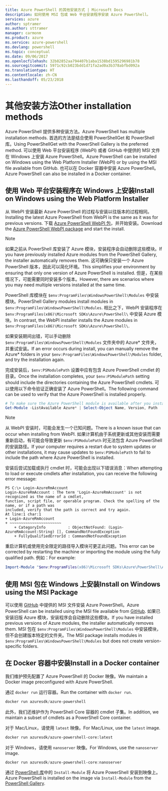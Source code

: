 ```yaml
---
title: Azure PowerShell 的其他安装方式 | Microsoft Docs
description: 如何使用 MSI 包或 Web 平台安装程序安装 Azure PowerShell。
services: azure
author: sptramer
ms.author: sttramer
manager: carmonm
ms.product: azure
ms.service: azure-powershell
ms.devlang: powershell
ms.topic: conceptual
ms.date: 09/06/2017
ms.openlocfilehash: 32b82852aa794407b1aba1538bd1595296981b78
ms.sourcegitcommit: 5971c92cb023bdd1d71fa2ad0a3b378abfbd092a
ms.translationtype: HT
ms.contentlocale: zh-CN
ms.lasthandoff: 05/23/2018
---
```

# <a name="other-installation-methods"></a><span data-ttu-id="afbe3-103">其他安装方法</span><span class="sxs-lookup"><span data-stu-id="afbe3-103">Other installation methods</span></span>

<span data-ttu-id="afbe3-104">Azure PowerShell 提供多种安装方法。</span><span class="sxs-lookup"><span data-stu-id="afbe3-104">Azure PowerShell has multiple installation methods.</span></span> <span data-ttu-id="afbe3-105">首选的方法是结合使用 PowerShellGet 和 PowerShell 库。</span><span class="sxs-lookup"><span data-stu-id="afbe3-105">Using PowerShellGet with the PowerShell Gallery is the preferred method.</span></span> <span data-ttu-id="afbe3-106">可以使用 Web 平台安装程序 (WebPI) 或者 GitHub 中提供的 MSI 文件在 Windows 上安装 Azure PowerShell。</span><span class="sxs-lookup"><span data-stu-id="afbe3-106">Azure PowerShell can be installed on Windows using the Web Platform Installer (WebPI) or by using the MSI file available from GitHub.</span></span> <span data-ttu-id="afbe3-107">也可以在 Docker 容器中安装 Azure PowerShell。</span><span class="sxs-lookup"><span data-stu-id="afbe3-107">Azure PowerShell can also be installed in a Docker container.</span></span>

## <a name="install-on-windows-using-the-web-platform-installer"></a><span data-ttu-id="afbe3-108">使用 Web 平台安装程序在 Windows 上安装</span><span class="sxs-lookup"><span data-stu-id="afbe3-108">Install on Windows using the Web Platform Installer</span></span>

<span data-ttu-id="afbe3-109">从 WebPI 安装最新 Azure PowerShell 的过程与安装以往版本的过程相同。</span><span class="sxs-lookup"><span data-stu-id="afbe3-109">Installing the latest Azure PowerShell from WebPI is the same as it was for previous versions.</span></span>
<span data-ttu-id="afbe3-110">下载 [Azure PowerShell WebPI 包](http://aka.ms/webpi-azps)，并开始安装。</span><span class="sxs-lookup"><span data-stu-id="afbe3-110">Download the [Azure PowerShell WebPI package](http://aka.ms/webpi-azps) and start the install.</span></span>

> [!NOTE]
> <span data-ttu-id="afbe3-111">如果之前从 PowerShell 库安装了 Azure 模块，安装程序会自动删除这些模块。</span><span class="sxs-lookup"><span data-stu-id="afbe3-111">If you have previously installed Azure modules from the PowerShell Gallery, the installer automatically removes them.</span></span> <span data-ttu-id="afbe3-112">这可确保只安装一个 Azure PowerShell 版本，因此可以简化环境。</span><span class="sxs-lookup"><span data-stu-id="afbe3-112">This simplifies your environment by ensuring that only one version of Azure PowerShell is installed.</span></span> <span data-ttu-id="afbe3-113">但是，在某些情况下，可能需要同时安装多个版本。</span><span class="sxs-lookup"><span data-stu-id="afbe3-113">However, there are scenarios where you may need multiple versions installed at the same time.</span></span>
>
> <span data-ttu-id="afbe3-114">PowerShell 库模块在 `$env:ProgramFiles\WindowsPowerShell\Modules` 中安装模块。</span><span class="sxs-lookup"><span data-stu-id="afbe3-114">PowerShell Gallery modules install modules in `$env:ProgramFiles\WindowsPowerShell\Modules`.</span></span> <span data-ttu-id="afbe3-115">相比之下，WebPI 安装程序在 `$env:ProgramFiles(x86)\Microsoft SDKs\Azure\PowerShell\` 中安装 Azure 模块。</span><span class="sxs-lookup"><span data-stu-id="afbe3-115">In contrast, the WebPI installer installs the Azure modules in `$env:ProgramFiles(x86)\Microsoft SDKs\Azure\PowerShell\`.</span></span>
>
> <span data-ttu-id="afbe3-116">如果安装期间出错，可以手动删除 `$env:ProgramFiles\WindowsPowerShell\Modules` 文件夹中的 Azure\* 文件夹，并重试安装。</span><span class="sxs-lookup"><span data-stu-id="afbe3-116">If an error occurs during install, you can manually remove the Azure\* folders in your `$env:ProgramFiles\WindowsPowerShell\Modules` folder, and try the installation again.</span></span>

<span data-ttu-id="afbe3-117">完成安装后，`$env:PSModulePath` 设置中应有包含 Azure PowerShell cmdlet 的目录。</span><span class="sxs-lookup"><span data-stu-id="afbe3-117">Once the installation completes, your `$env:PSModulePath` setting should include the directories containing the Azure PowerShell cmdlets.</span></span> <span data-ttu-id="afbe3-118">可以使用以下命令验证正确安装了 Azure PowerShell。</span><span class="sxs-lookup"><span data-stu-id="afbe3-118">The following command can be used to verify that the Azure PowerShell is installed properly.</span></span>

```powershell
# To make sure the Azure PowerShell module is available after you install
Get-Module -ListAvailable Azure* | Select-Object Name, Version, Path
```

> [!NOTE]
> <span data-ttu-id="afbe3-119">从 WebPI 安装时，可能会发生一个已知问题。</span><span class="sxs-lookup"><span data-stu-id="afbe3-119">There is a known issue that can occur when installing from WebPI.</span></span> <span data-ttu-id="afbe3-120">如果计算机由于系统更新或其他安装而需要重新启动，有可能会导致更新 `$env:PSModulePath` 时无法包含 Azure PowerShell 的安装路径。</span><span class="sxs-lookup"><span data-stu-id="afbe3-120">If your computer requires a restart due to system updates or other installations, it may cause updates to `$env:PSModulePath` to fail to include the path where Azure PowerShell is installed.</span></span>

<span data-ttu-id="afbe3-121">安装后尝试加载或执行 cmdlet 时，可能会出现以下错误消息：</span><span class="sxs-lookup"><span data-stu-id="afbe3-121">When attempting to load or execute cmdlets after installation, you can receive the following error message:</span></span>

```
PS C:\> Login-AzureRmAccount
Login-AzureRmAccount : The term 'Login-AzureRmAccount' is not recognized as the name of a cmdlet,
function, script file, or operable program. Check the spelling of the name, or if a path was
included, verify that the path is correct and try again.
At line:1 char:1
+ Login-AzureRmAccount
+ ~~~~~~~~~~~~~~~~~~~~~~~
    + CategoryInfo          : ObjectNotFound: (Login-AzureRmAccount:String) [], CommandNotFoundException
    + FullyQualifiedErrorId : CommandNotFoundException
```

<span data-ttu-id="afbe3-122">重启计算机或使用完全限定的路径导入模块可更正此问题。</span><span class="sxs-lookup"><span data-stu-id="afbe3-122">This error can be corrected by restarting the machine or importing the module using the fully qualified path.</span></span> <span data-ttu-id="afbe3-123">例如：</span><span class="sxs-lookup"><span data-stu-id="afbe3-123">For example:</span></span>

```powershell
Import-Module "$env:ProgramFiles(x86)\Microsoft SDKs\Azure\PowerShell\AzureRM.psd1"
```

## <a name="install-on-windows-using-the-msi-package"></a><span data-ttu-id="afbe3-124">使用 MSI 包在 Windows 上安装</span><span class="sxs-lookup"><span data-stu-id="afbe3-124">Install on Windows using the MSI Package</span></span>

<span data-ttu-id="afbe3-125">可以使用 [GitHub](https://github.com/Azure/azure-powershell/releases/latest) 中提供的 MSI 文件安装 Azure PowerShell。</span><span class="sxs-lookup"><span data-stu-id="afbe3-125">Azure PowerShell can be installed using the MSI file available from [GitHub](https://github.com/Azure/azure-powershell/releases/latest).</span></span> <span data-ttu-id="afbe3-126">如果已安装旧版 Azure 模块，安装程序会自动删除这些模块。</span><span class="sxs-lookup"><span data-stu-id="afbe3-126">If you have installed previous versions of Azure modules, the installer automatically removes them.</span></span> <span data-ttu-id="afbe3-127">MSI 包在 `$env:ProgramFiles\WindowsPowerShell\Modules` 中安装模块，但不会创建版本特定的文件夹。</span><span class="sxs-lookup"><span data-stu-id="afbe3-127">The MSI package installs modules in `$env:ProgramFiles\WindowsPowerShell\Modules` but does not create version-specific folders.</span></span>

## <a name="install-in-a-docker-container"></a><span data-ttu-id="afbe3-128">在 Docker 容器中安装</span><span class="sxs-lookup"><span data-stu-id="afbe3-128">Install in a Docker container</span></span>

<span data-ttu-id="afbe3-129">我们维护预先配置了 Azure PowerShell 的 Docker 映像。</span><span class="sxs-lookup"><span data-stu-id="afbe3-129">We maintain a Docker image preconfigured with Azure PowerShell.</span></span>

<span data-ttu-id="afbe3-130">通过 `docker run` 运行容器。</span><span class="sxs-lookup"><span data-stu-id="afbe3-130">Run the container with `docker run`.</span></span>

```powershell
docker run azuresdk/azure-powershell
```

<span data-ttu-id="afbe3-131">此外，我们还维护作为 PowerShell Core 容器的 cmdlet 子集。</span><span class="sxs-lookup"><span data-stu-id="afbe3-131">In addition, we maintain a subset of cmdlets as a PowerShell Core container.</span></span>

<span data-ttu-id="afbe3-132">对于 Mac/Linux，请使用 `latest` 映像。</span><span class="sxs-lookup"><span data-stu-id="afbe3-132">For Mac/Linux, use the `latest` image.</span></span>

```bash
docker run azuresdk/azure-powershell-core:latest
```

<span data-ttu-id="afbe3-133">对于 Windows，请使用 `nanoserver` 映像。</span><span class="sxs-lookup"><span data-stu-id="afbe3-133">For Windows, use the `nanoserver` image.</span></span>

```powershell
docker run azuresdk/azure-powershell-core:nanoserver
```

<span data-ttu-id="afbe3-134">通过 [PowerShell 库](https://www.powershellgallery.com/)中的 `Install-Module` 将 Azure PowerShell 安装到映像上。</span><span class="sxs-lookup"><span data-stu-id="afbe3-134">Azure PowerShell is installed on the image via `Install-Module` from the [PowerShell Gallery](https://www.powershellgallery.com/).</span></span>